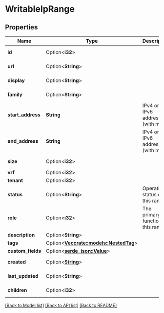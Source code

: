 # WritableIpRange

## Properties

Name | Type | Description | Notes
------------ | ------------- | ------------- | -------------
**id** | Option<**i32**> |  | [optional][readonly]
**url** | Option<**String**> |  | [optional][readonly]
**display** | Option<**String**> |  | [optional][readonly]
**family** | Option<**String**> |  | [optional][readonly]
**start_address** | **String** | IPv4 or IPv6 address (with mask) | 
**end_address** | **String** | IPv4 or IPv6 address (with mask) | 
**size** | Option<**i32**> |  | [optional][readonly]
**vrf** | Option<**i32**> |  | [optional]
**tenant** | Option<**i32**> |  | [optional]
**status** | Option<**String**> | Operational status of this range | [optional]
**role** | Option<**i32**> | The primary function of this range | [optional]
**description** | Option<**String**> |  | [optional]
**tags** | Option<[**Vec<crate::models::NestedTag>**](NestedTag.md)> |  | [optional]
**custom_fields** | Option<[**serde_json::Value**](.md)> |  | [optional]
**created** | Option<[**String**](string.md)> |  | [optional][readonly]
**last_updated** | Option<**String**> |  | [optional][readonly]
**children** | Option<**i32**> |  | [optional][readonly]

[[Back to Model list]](../README.md#documentation-for-models) [[Back to API list]](../README.md#documentation-for-api-endpoints) [[Back to README]](../README.md)


